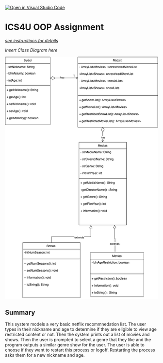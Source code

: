 [![Open in Visual Studio Code](https://classroom.github.com/assets/open-in-vscode-c66648af7eb3fe8bc4f294546bfd86ef473780cde1dea487d3c4ff354943c9ae.svg)](https://classroom.github.com/online_ide?assignment_repo_id=9235385&assignment_repo_type=AssignmentRepo)
# ICS4U OOP Assignment

[*see instructions for details*](Instructions.md)

*Insert Class Diagram here*  

<img src = "Netflixlist.png">

## Summary
This system models a very basic netflix recommnedation list. The user types in their nickname and age to determine if they are eligible to view age restricted content or not. Then the system prints out a list of movies and shows. Then the user is prompted to select a genre that they like and the program outputs a similar genre show for the user. The user is able to choose if they want to restart this process or logoff. Restarting the process asks them for a new nickname and age. 

